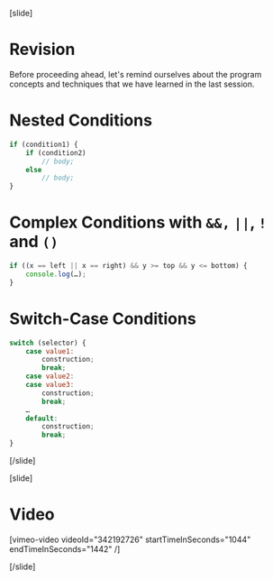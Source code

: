 [slide]
# Revision 
Before proceeding ahead, let's remind ourselves about the program concepts and techniques that we have learned in the last session.

# Nested Conditions
```js
if (condition1) {
    if (condition2)
        // body; 
    else
        // body;
}
```

# Complex Conditions with `&&,` `||`, `!` and `()`
```js
if ((x == left || x == right) && y >= top && y <= bottom) {
    console.log(…);
}
```

# Switch-Case Conditions
```js
switch (selector) {
    case value1:
        construction;
        break;
    case value2:
    case value3:
        construction;
        break;
    …
    default:
        construction;
        break;
}
```
[/slide]

[slide]
# Video
[vimeo-video videoId="342192726" startTimeInSeconds="1044" endTimeInSeconds="1442" /]

[/slide]
